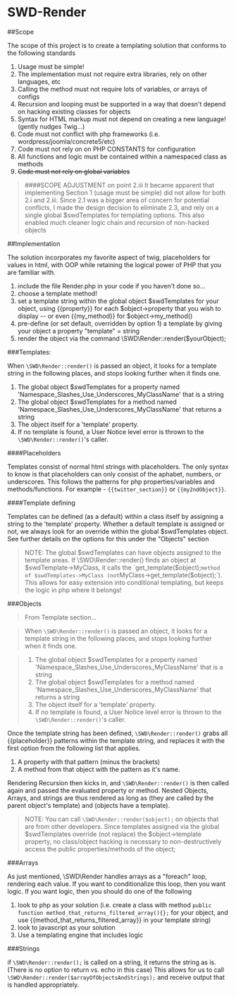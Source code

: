 # SWD-Render


##Scope

The scope of this project is to create a templating solution that conforms to the following standards

1. Usage must be simple!
 1. The implementation must not require extra libraries, rely on other languages, etc
 2. Calling the method must not require lots of variables, or arrays of configs
 3. Recursion and looping must be supported in a way that doesn't depend on hacking existing classes for objects
 4. Syntax for HTML markup must not depend on creating a new language! (gently nudges Twig...)
2. Code must not conflict with php frameworks (i.e. wordpress/joomla/concrete5/etc)
 1. Code must not rely on on PHP CONSTANTS for configuration
 2. All functions and logic must be contained within a namespaced class as methods
 3. ~~Code must not rely on global variables~~ 

>####SCOPE ADJUSTMENT on point 2.iii
It became apparent that implementing Section 1 (usage must be simple) did not allow for both 2.i and 2.iii. Since 2.1 was a bigger area of concern for potential conflicts, I made the design decision to eliminate 2.3, and rely on a single global $swdTemplates for templating options. This also enabled much cleaner logic chain and recursion of non-hacked objects



##Implementation

The solution incorporates my favorite aspect of twig, placeholders for values in html, with OOP while retaining the logical power of PHP that you are familiar with. 

1. include the file Render.php in your code if you haven't done so...
2. choose a template method!
 1. set a template string within the global object $swdTemplates for your object, using {{property}} for each $object->property that you wish to display -- or even {{my_method}} for $object->my_method()
 2. pre-define (or set default, overridden by option 1) a template by giving your object a property "template" = string
2. render the object via the command \SWD\Render::render($yourObject);

###Templates: 

When `\SWD\Render::render()` is passed an object, it looks for a template string in the following places, and stops looking further when it finds one.

1. The global object $swdTemplates for a property named 'Namespace_Slashes_Use_Underscores_MyClassName' that is a string
2. The global object $swdTemplates for a method named 'Namespace_Slashes_Use_Underscores_MyClassName' that returns a string
3. The object itself for a 'template' property. 
4. If no template is found, a User Notice level error is thrown to the `\SWD\Render::render()`'s caller.

####Placeholders

Templates consist of normal html strings with placeholders. The only syntax to know is that placeholders can only consist of the aphabet, numbers, or underscores. This follows the patterns for php properties/variables and methods/functions. For example - `{{twitter_section}}` or `{{my2ndObject}}`.

####Template defining

Templates can be defined (as a default) within a class itself by assigning a string to the 'template' property. Whether a default template is assigned or not, we always look for an override within the global $swdTemplates object. See further details on the options for this under the "Objects" section

>NOTE: The global $swdTemplates can have objects assigned to the template areas. If \SWD\Render::render() finds an object at $swdTemplate->MyClass, it calls the `get_template($object);` method of $swdTemplates->MyClass (not `MyClass->get_template($object);`). This allows for easy extension into conditional templating, but keeps the logic in php where it belongs!



###Objects
>From Template section...

>When `\SWD\Render::render()` is passed an object, it looks for a template string in the following places, and stops looking further when it finds one.

>1. The global object $swdTemplates for a property named 'Namespace_Slashes_Use_Underscores_MyClassName' that is a string
>2. The global object $swdTemplates for a method named 'Namespace_Slashes_Use_Underscores_MyClassName' that returns a string
>3. The object itself for a 'template' property. 
>4. If no template is found, a User Notice level error is thrown to the `\SWD\Render::render()`'s caller.

Once the template string has been defined, `\SWD\Render::render()` grabs all {{placeholder}} patterns within the template string, and replaces it with the first option from the following list that applies.

1. A property with that pattern (minus the brackets) 
2. A method from that object with the pattern as it's name. 

Rendering Recursion then kicks in, and `\SWD\Render::render()` is then called again and passed the evaluated property or method. Nested Objects, Arrays, and strings are thus rendered as long as (they are called by the parent object's template) and (objects have a template).

> NOTE: You can call `\SWD\Render::render($object);` on objects that are from other developers. Since templates assigned via the global $swdTemplates override (not replace) the $object->template property, no class/object hacking is necessary to non-destructively access the public properties/methods of the object;






###Arrays

As just mentioned, \SWD\Render handles arrays as a "foreach" loop, rendering each value. If you want to conditionalize this loop, then you want logic. If you want logic, then you should do one of the following

1. look to php as your solution (i.e. create a class with method `public function method_that_returns_filtered_array(){};` for your object, and use {{method_that_returns_filtered_array}} in your template string)
2. look to javascript as your solution 
3. Use a templating engine that includes logic



###Strings

if `\SWD\Render::render();` is called on a string, it returns the string as is. (There is no option to return vs. echo in this case)
This allows for us to call `\SWD\Render::render($arrayOfObjectsAndStrings);` and receive output that is handled appropriately. 

